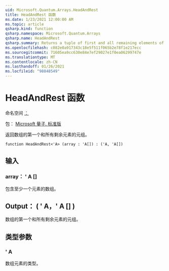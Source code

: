 ```yaml
---
uid: Microsoft.Quantum.Arrays.HeadAndRest
title: HeadAndRest 函数
ms.date: 1/23/2021 12:00:00 AM
ms.topic: article
qsharp.kind: function
qsharp.namespace: Microsoft.Quantum.Arrays
qsharp.name: HeadAndRest
qsharp.summary: Returns a tuple of first and all remaining elements of the array.
ms.openlocfilehash: c082e0a917343c18e5f511f065b2e78f1e217ecc
ms.sourcegitcommit: 71605ea9cc630e84e7ef29027e1f0ea06299747e
ms.translationtype: MT
ms.contentlocale: zh-CN
ms.lasthandoff: 01/26/2021
ms.locfileid: "98848549"
---
```

# <a name="headandrest-function"></a>HeadAndRest 函数

命名空间 [：](xref:Microsoft.Quantum.Arrays)

包： [Microsoft 量子. 标准版](https://nuget.org/packages/Microsoft.Quantum.Standard)


返回数组的第一个和所有剩余元素的元组。

```qsharp
function HeadAndRest<'A> (array : 'A[]) : ('A, 'A[])
```


## <a name="input"></a>输入

### <a name="array--a"></a>array： ' A []

包含至少一个元素的数组。



## <a name="output--aa"></a>Output： ( ' A，' A [] ) 

数组的第一个和所有剩余元素的元组。

## <a name="type-parameters"></a>类型参数

### <a name="a"></a>' A

数组元素的类型。